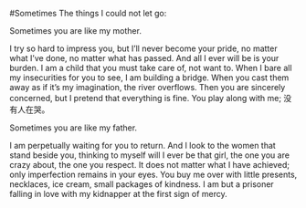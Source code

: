 #Sometimes
 The things I could not let go:

Sometimes you are like my mother.

I try so hard to impress you, but I’ll never become your pride, no matter what I’ve done, no matter what has passed. And all I ever will be is your burden. I am a child that you must take care of, not want to. When I bare all my insecurities for you to see, I am building a bridge. When you cast them away as if it’s my imagination, the river overflows. Then you are sincerely concerned, but I pretend that everything is fine. You play along with me; 没有人在哭。

Sometimes you are like my father.

I am perpetually waiting for you to return. And I look to the women that stand beside you, thinking to myself will I ever be that girl, the one you are crazy about, the one you respect. It does not matter what I have achieved; only imperfection remains in your eyes. You buy me over with little presents, necklaces, ice cream, small packages of kindness. I am but a prisoner falling in love with my kidnapper at the first sign of mercy.